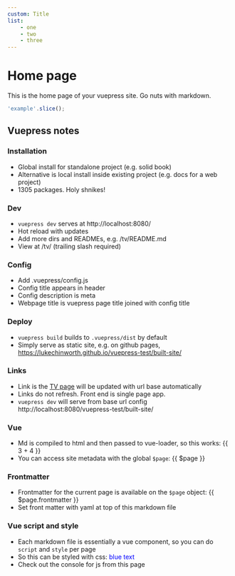 ```yaml
---
custom: Title
list:
    - one
    - two
    - three
---
```


# Home page
This is the home page of your vuepress site.
Go nuts with markdown.
```js
'example'.slice();
```
## Vuepress notes
### Installation
* Global install for standalone project (e.g. solid book)
* Alternative is local install inside existing project (e.g. docs for a web project)
* 1305 packages. Holy shnikes!
### Dev
* `vuepress dev` serves at http://localhost:8080/
* Hot reload with updates
* Add more dirs and READMEs, e.g. /tv/README.md
* View at /tv/ (trailing slash required)
### Config
* Add .vuepress/config.js
* Config title appears in header
* Config description is meta
* Webpage title is vuepress page title joined with config title
### Deploy
* `vuepress build` builds to `.vuepress/dist` by default
* Simply serve as static site, e.g. on github pages, https://lukechinworth.github.io/vuepress-test/built-site/
### Links
* Link is the [TV page](/tv/) will be updated with url base automatically
* Links do not refresh. Front end is single page app.
* `vuepress dev` will serve from base url config http://localhost:8080/vuepress-test/built-site/
### Vue
* Md is compiled to html and then passed to vue-loader, so this works: {{ 3 + 4 }}
* You can access site metadata with the global `$page`: {{ $page }}
### Frontmatter
* Frontmatter for the current page is available on the `$page` object: {{ $page.frontmatter }}
* Set front matter with yaml at top of this markdown file
### Vue script and style
* Each markdown file is essentially a vue component, so you can do `script` and `style` per page
* So this can be styled with css: <span class="blue">blue text</span>
* Check out the console for js from this page

<script>
export default {
    mounted() {
        console.log('hello from home page')
    }
}
</script>

<style>
.blue {
    color: blue;
}
</style>
